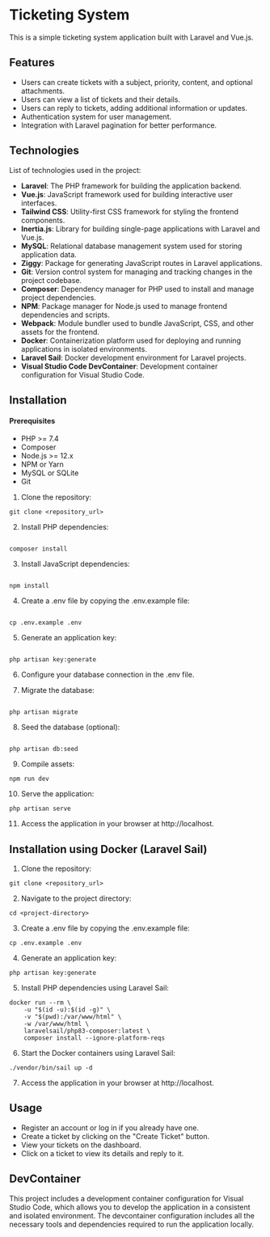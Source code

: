 # Ticketing System

This is a simple ticketing system application built with Laravel and Vue.js.

## Features

- Users can create tickets with a subject, priority, content, and optional attachments.
- Users can view a list of tickets and their details.
- Users can reply to tickets, adding additional information or updates.
- Authentication system for user management.
- Integration with Laravel pagination for better performance.

## Technologies

List of technologies used in the project:

- **Laravel**: The PHP framework for building the application backend.
- **Vue.js**: JavaScript framework used for building interactive user interfaces.
- **Tailwind CSS**: Utility-first CSS framework for styling the frontend components.
- **Inertia.js**: Library for building single-page applications with Laravel and Vue.js.
- **MySQL**: Relational database management system used for storing application data.
- **Ziggy**: Package for generating JavaScript routes in Laravel applications.
- **Git**: Version control system for managing and tracking changes in the project codebase.
- **Composer**: Dependency manager for PHP used to install and manage project dependencies.
- **NPM**: Package manager for Node.js used to manage frontend dependencies and scripts.
- **Webpack**: Module bundler used to bundle JavaScript, CSS, and other assets for the frontend.
- **Docker**: Containerization platform used for deploying and running applications in isolated environments.
- **Laravel Sail**: Docker development environment for Laravel projects.
- **Visual Studio Code DevContainer**: Development container configuration for Visual Studio Code.

## Installation

#### Prerequisites

- PHP >= 7.4
- Composer
- Node.js >= 12.x
- NPM or Yarn
- MySQL or SQLite
- Git

1. Clone the repository:

```
git clone <repository_url>
```

2. Install PHP dependencies:

```

composer install

```

3. Install JavaScript dependencies:

```

npm install
```

4. Create a .env file by copying the .env.example file:

```

cp .env.example .env
```

5. Generate an application key:

```

php artisan key:generate
```

6. Configure your database connection in the .env file.

7. Migrate the database:

```

php artisan migrate
```

8. Seed the database (optional):

```

php artisan db:seed
```

9. Compile assets:

```
npm run dev
```

10. Serve the application:

```
php artisan serve
```
11. Access the application in your browser at http://localhost.

## Installation using Docker (Laravel Sail)

1. Clone the repository:

```
git clone <repository_url>
```

2. Navigate to the project directory:
```
cd <project-directory>
```

3. Create a .env file by copying the .env.example file:

```
cp .env.example .env
```

4. Generate an application key:

```
php artisan key:generate
```

5. Install PHP dependencies using Laravel Sail:
```
docker run --rm \
    -u "$(id -u):$(id -g)" \
    -v "$(pwd):/var/www/html" \
    -w /var/www/html \
    laravelsail/php83-composer:latest \
    composer install --ignore-platform-reqs
```

6. Start the Docker containers using Laravel Sail:
```
./vendor/bin/sail up -d
```

7. Access the application in your browser at http://localhost.

## Usage

- Register an account or log in if you already have one.
- Create a ticket by clicking on the "Create Ticket" button.
- View your tickets on the dashboard.
- Click on a ticket to view its details and reply to it.

## DevContainer

This project includes a development container configuration for Visual Studio Code, which allows you to develop the application in a consistent and isolated environment. The devcontainer configuration includes all the necessary tools and dependencies required to run the application locally.